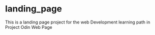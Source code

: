 # landing_page

This is a landing page project for the web Development learning path in Project Odin Web Page 